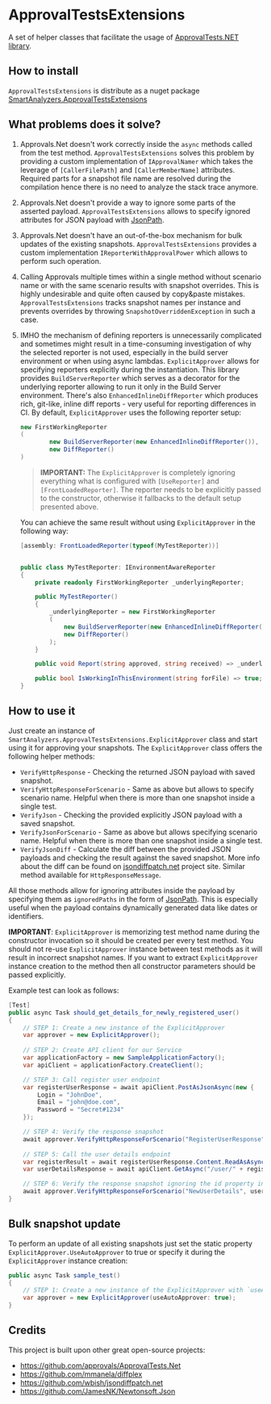 # ApprovalTestsExtensions
A set of helper classes that facilitate the usage of [ApprovalTests.NET library](https://github.com/approvals/approvaltests.net).


## How to install
`ApprovalTestsExtensions` is distribute as a nuget package [SmartAnalyzers.ApprovalTestsExtensions](https://www.nuget.org/packages/SmartAnalyzers.ApprovalTestsExtensions/)

## What problems does it solve?

1. Approvals.Net doesn't work correctly inside the `async` methods called from the test method. `ApprovalTestsExtensions` solves this problem by providing a custom implementation of `IApprovalNamer` which takes the leverage of `[CallerFilePath]` and `[CallerMemberName]` attributes. Required parts for a snapshot file name are resolved during the compilation hence there is no need to analyze the stack trace anymore.

2. Approvals.Net doesn't provide a way to ignore some parts of the asserted payload. `ApprovalTestsExtensions` allows to specify ignored attributes for JSON payload with [JsonPath](https://github.com/json-path/JsonPath).

3. Approvals.Net doesn't have an out-of-the-box mechanism for bulk updates of the existing snapshots. `ApprovalTestsExtensions` provides a custom implementation `IReporterWithApprovalPower` which allows to perform such operation.

4. Calling Approvals multiple times within a single method without scenario name or with the same scenario results with snapshot overrides. This is highly undesirable and quite often caused by copy&paste mistakes. `ApprovalTestsExtensions` tracks snapshot names per instance and prevents overrides by throwing `SnapshotOverriddenException` in such a case.

5. IMHO the mechanism of defining reporters is unnecessarily complicated and sometimes might result in a time-consuming investigation of why the selected reporter is not used, especially in the build server environment or when using async lambdas. `ExplicitApprover` allows for specifying reporters explicitly during the instantiation. This library provides `BuildServerReporter` which serves as a decorator for the underlying reporter allowing to run it only in the Build Server environment. There's also `EnhancedInlineDiffReporter` which produces rich, git-like, inline diff reports - very useful for reporting differences in CI. By default, `ExplicitApprover` uses the following reporter setup: 

    ```cs
    new FirstWorkingReporter
    (
            new BuildServerReporter(new EnhancedInlineDiffReporter()), 
            new DiffReporter()
    )
    ```

    > **IMPORTANT:** The `ExplicitApprover` is completely ignoring everything what is configured with `[UseReporter]` and `[FrontLoadedReporter]`. The reporter needs to be explicitly passed to the constructor, otherwise it fallbacks to the default setup presented above.

    You can achieve the same result without using `ExplicitApprover` in the following way:

    ```cs
    [assembly: FrontLoadedReporter(typeof(MyTestReporter))]


    public class MyTestReporter: IEnvironmentAwareReporter
    {
        private readonly FirstWorkingReporter _underlyingReporter;

        public MyTestReporter()
        {
            _underlyingReporter = new FirstWorkingReporter
            (
                new BuildServerReporter(new EnhancedInlineDiffReporter()), 
                new DiffReporter()
            );
        }

        public void Report(string approved, string received) => _underlyingReporter.Report(approved, received);

        public bool IsWorkingInThisEnvironment(string forFile) => true;
    }
    ```

    
## How to use it

Just create an instance of `SmartAnalyzers.ApprovalTestsExtensions.ExplicitApprover` class and start using it for approving your snapshots. The `ExplicitApprover` class offers the following helper methods:

- `VerifyHttpResponse` - Checking the returned JSON payload with saved snapshot.
- `VerifyHttpResponseForScenario` - Same as above but allows to specify scenario name. Helpful when there is more than one snapshot inside a single test.
- `VerifyJson` - Checking the provided explicitly JSON payload with a saved snapshot.
- `VerifyJsonForScenario` - Same as above but allows specifying scenario name. Helpful when there is more than one snapshot inside a single test.
- `VerifyJsonDiff` - Calculate the diff between the provided JSON payloads and checking the result against the saved snapshot. More info about the diff can be found on [jsondiffpatch.net]( https://github.com/wbish/jsondiffpatch.net) project site. Similar method available for `HttpResponseMessage`.

All those methods allow for ignoring attributes inside the payload by specifying them as `ignoredPaths` in the form of [JsonPath](https://github.com/json-path/JsonPath). This is especially useful when the payload contains dynamically generated data like dates or identifiers.

**IMPORTANT**: `ExplicitApprover` is memorizing test method name during the constructor invocation so it should be created per every test method. You should not re-use `ExplicitApprover` instance between test methods as it will result in incorrect snapshot names. If you want to extract `ExplicitApprover` instance creation to the method then all constructor parameters should be passed explicitly.

Example test can look as follows:

```cs
[Test]
public async Task should_get_details_for_newly_registered_user()
{
    // STEP 1: Create a new instance of the ExplicitApprover
    var approver = new ExplicitApprover();
    
    // STEP 2: Create API client for our Service
    var applicationFactory = new SampleApplicationFactory();
    var apiClient = applicationFactory.CreateClient();

    // STEP 3: Call register user endpoint
    var registerUserResponse = await apiClient.PostAsJsonAsync(new {
        Login = "JohnDoe",
        Email = "john@doe.com",
        Password = "Secret#1234"
    });

    // STEP 4: Verify the response snapshot
    await approver.VerifyHttpResponseForScenario("RegisterUserResponse", registerUserResponse);
    
    // STEP 5: Call the user details endpoint
    var registerResult = await registerUserResponse.Content.ReadAsAsync<RegisterUserResult>();
    var userDetailsResponse = await apiClient.GetAsync("/user/" + registerResult.Id);

    // STEP 6: Verify the response snapshot ignoring the id property inside the payload
    await approver.VerifyHttpResponseForScenario("NewUserDetails", userDetailsResponse, new []{"$.id"});
}
```

## Bulk snapshot update

To perform an update of all existing snapshots just set the static property `ExplicitApprover.UseAutoApprover` to true or specify it during the `ExplicitApprover` instance creation:

```cs
public async Task sample_test()
{
    // STEP 1: Create a new instance of the ExplicitApprover with `useAutoApprover`
    var approver = new ExplicitApprover(useAutoApprover: true);
}
```


## Credits

This project is built upon other great open-source projects:

- https://github.com/approvals/ApprovalTests.Net
- https://github.com/mmanela/diffplex
- https://github.com/wbish/jsondiffpatch.net
- https://github.com/JamesNK/Newtonsoft.Json
